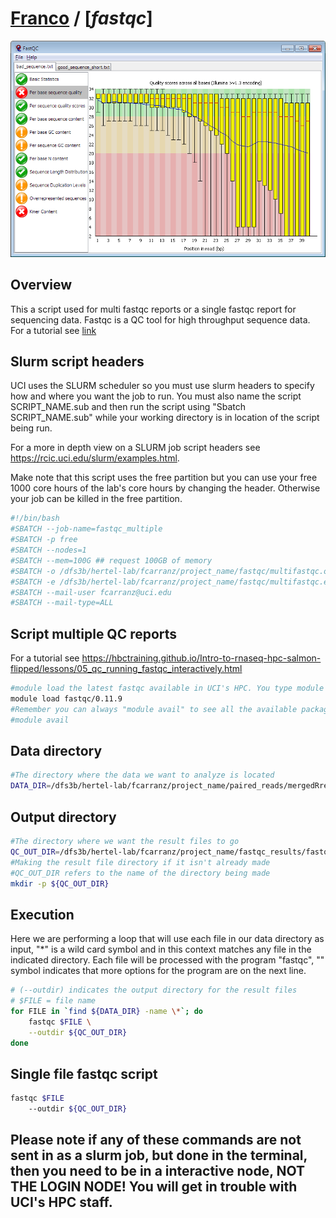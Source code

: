# [Franco](https://github.com/altsplicer) / [***fastqc***]

[![.img/fastqc.png](.img/fastqc.png)](#nolink)

## Overview
This a script used for multi fastqc reports or a single fastqc report for sequencing data.
Fastqc is a QC tool for high throughput sequence data.
For a tutorial see [link](https://hbctraining.github.io/Intro-to-rnaseq-hpc-salmon-flipped/lessons/05_qc_running_fastqc_interactively.html)

## Slurm script headers
UCI uses the SLURM scheduler so you must use slurm headers to specify how and where you want the job to run. 
You must also name the script SCRIPT_NAME.sub and then run the script using "Sbatch SCRIPT_NAME.sub" while your working directory is in location of the script being run. 

For a more in depth view on a SLURM job script headers see https://rcic.uci.edu/slurm/examples.html.

Make note that this script uses the free partition but you can use your free 1000 core hours of the lab's core hours by changing the header.
Otherwise your job can be killed in the free partition.
``` bash
#!/bin/bash
#SBATCH --job-name=fastqc_multiple
#SBATCH -p free
#SBATCH --nodes=1
#SBATCH --mem=100G ## request 100GB of memory
#SBATCH -o /dfs3b/hertel-lab/fcarranz/project_name/fastqc/multifastqc.out ## the name of the job report output file
#SBATCH -e /dfs3b/hertel-lab/fcarranz/project_name/fastqc/multifastqc.err ## name of the error file
#SBATCH --mail-user fcarranz@uci.edu
#SBATCH --mail-type=ALL

``` 

## Script multiple QC reports
For a tutorial see https://hbctraining.github.io/Intro-to-rnaseq-hpc-salmon-flipped/lessons/05_qc_running_fastqc_interactively.html
``` bash
#module load the latest fastqc available in UCI's HPC. You type module load fastqc and tab to complete your typing
module load fastqc/0.11.9
#Remember you can always "module avail" to see all the available packages
#module avail
``` 

## Data directory

``` bash
#The directory where the data we want to analyze is located
DATA_DIR=/dfs3b/hertel-lab/fcarranz/project_name/paired_reads/mergedRreads
``` 
## Output directory


``` bash
#The directory where we want the result files to go
QC_OUT_DIR=/dfs3b/hertel-lab/fcarranz/project_name/fastqc_results/fastqc
#Making the result file directory if it isn't already made
#QC_OUT_DIR refers to the name of the directory being made
mkdir -p ${QC_OUT_DIR}
``` 

## Execution
Here we are performing a loop that will use each file in our data directory as input, "*" is a wild card symbol and in this context matches any file in the indicated directory.
Each file will be processed with the program "fastqc", "\" symbol indicates that more options for the program are on the next line.
``` bash
# (--outdir) indicates the output directory for the result files
# $FILE = file name
for FILE in `find ${DATA_DIR} -name \*`; do
    fastqc $FILE \
    --outdir ${QC_OUT_DIR}
done

``` 

## Single file fastqc script

``` bash
fastqc $FILE
	--outdir ${QC_OUT_DIR}
``` 
## Please note if any of these commands are not sent in as a slurm job, but done in the terminal, then you need to be in a interactive node, NOT THE LOGIN NODE! You will get in trouble with UCI's HPC staff. 